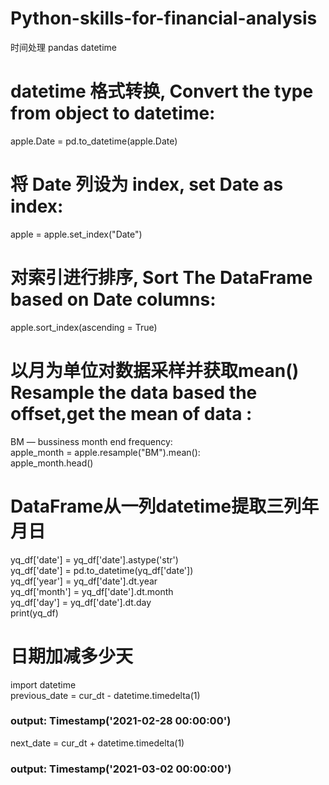 # Python-skills-for-financial-analysis

时间处理
pandas datetime

# datetime 格式转换, Convert the type from **object** to **datetime**: <br/>
apple.Date = pd.to_datetime(apple.Date)

# 将 Date 列设为 index, set Date as index: <br/>
apple = apple.set_index("Date")

# 对索引进行排序, Sort The DataFrame based on Date columns: <br/>
apple.sort_index(ascending = True)

# 以月为单位对数据采样并获取mean() Resample the data based the offset,get the mean of data : <br/>
BM — bussiness month end frequency: <br/>
apple_month = apple.resample("BM").mean(): <br/>
apple_month.head()

# DataFrame从一列datetime提取三列年月日
yq_df['date'] = yq_df['date'].astype('str')<br/>
yq_df['date'] = pd.to_datetime(yq_df['date'])<br/>
yq_df['year'] = yq_df['date'].dt.year<br/>
yq_df['month'] = yq_df['date'].dt.month<br/>
yq_df['day'] = yq_df['date'].dt.day<br/>
print(yq_df)

# 日期加减多少天 
import datetime<br/> 
previous_date = cur_dt - datetime.timedelta(1)<br/>
### output: Timestamp('2021-02-28 00:00:00')
next_date = cur_dt + datetime.timedelta(1)<br/>
### output: Timestamp('2021-03-02 00:00:00')

